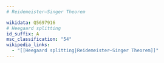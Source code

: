 ```yaml
---
# Reidemeister–Singer Theorem

wikidata: Q5697916
# Heegaard splitting
id_suffix: A
msc_classification: "54"
wikipedia_links:
  - "[[Heegaard splitting|Reidemeister–Singer Theorem]]"
---
```

